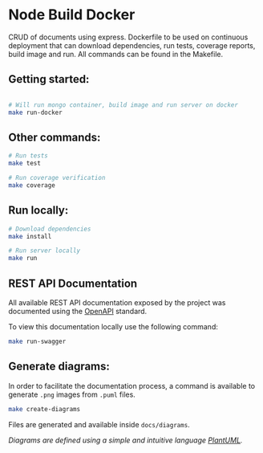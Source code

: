# Node Build Docker

CRUD of documents using express. 
Dockerfile to be used on continuous deployment that can download dependencies, run tests, coverage reports, build image and run.
All commands can be found in the Makefile.

## Getting started:
```bash

# Will run mongo container, build image and run server on docker
make run-docker

```

## Other commands:
```bash
# Run tests
make test

# Run coverage verification
make coverage

```

## Run locally:
```bash
# Download dependencies
make install

# Run server locally
make run
```

## REST API Documentation

All available REST API documentation exposed by the project was documented using the [OpenAPI](https://www.openapis.org/) standard.

To view this documentation locally use the following command:
```bash
make run-swagger
```

## Generate diagrams:

In order to facilitate the documentation process, a command is available to generate `.png` images from `.puml` files.

```bash
make create-diagrams 
```

Files are generated and available inside `docs/diagrams`.

_Diagrams are defined using a simple and intuitive language [PlantUML](http://plantuml.com/)._